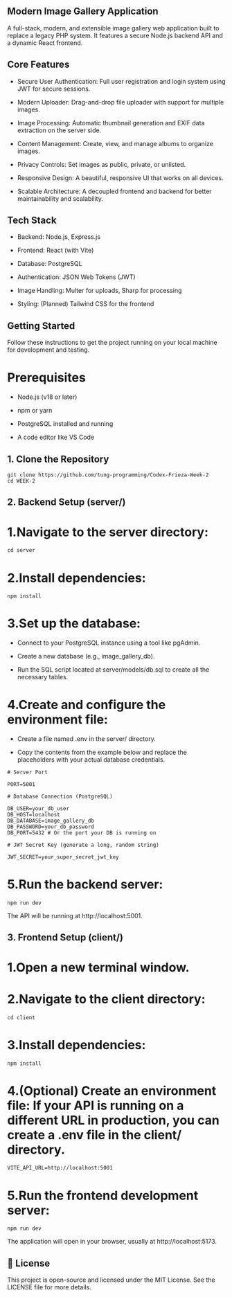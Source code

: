 ## Modern Image Gallery Application

A full-stack, modern, and extensible image gallery web application built to replace a legacy PHP system. It features a secure Node.js backend API and a dynamic React frontend.

## Core Features

- Secure User Authentication: Full user registration and login system using JWT for secure sessions.

- Modern Uploader: Drag-and-drop file uploader with support for multiple images.

- Image Processing: Automatic thumbnail generation and EXIF data extraction on the server side.

- Content Management: Create, view, and manage albums to organize images.

- Privacy Controls: Set images as public, private, or unlisted.

- Responsive Design: A beautiful, responsive UI that works on all devices.

- Scalable Architecture: A decoupled frontend and backend for better maintainability and scalability.

## Tech Stack

- Backend: Node.js, Express.js

- Frontend: React (with Vite)

- Database: PostgreSQL

- Authentication: JSON Web Tokens (JWT)

- Image Handling: Multer for uploads, Sharp for processing

- Styling: (Planned) Tailwind CSS for the frontend

## Getting Started

Follow these instructions to get the project running on your local machine for development and testing.

# Prerequisites

- Node.js (v18 or later)

- npm or yarn

- PostgreSQL installed and running

- A code editor like VS Code

## 1. Clone the Repository

```
git clone https://github.com/tung-programming/Codex-Frieza-Week-2
cd WEEK-2
```

## 2. Backend Setup (server/)

# 1.Navigate to the server directory:

```
cd server
```

# 2.Install dependencies:

```
npm install
```

# 3.Set up the database:

- Connect to your PostgreSQL instance using a tool like pgAdmin.

- Create a new database (e.g., image_gallery_db).

- Run the SQL script located at server/models/db.sql to create all the necessary tables.

# 4.Create and configure the environment file:

- Create a file named .env in the server/ directory.

- Copy the contents from the example below and replace the placeholders with your actual database credentials.

```
# Server Port

PORT=5001

# Database Connection (PostgreSQL)

DB_USER=your_db_user
DB_HOST=localhost
DB_DATABASE=image_gallery_db
DB_PASSWORD=your_db_password
DB_PORT=5432 # Or the port your DB is running on

# JWT Secret Key (generate a long, random string)

JWT_SECRET=your_super_secret_jwt_key
```

# 5.Run the backend server:

```
npm run dev
```

The API will be running at http://localhost:5001.

## 3. Frontend Setup (client/)

# 1.Open a new terminal window.

# 2.Navigate to the client directory:

```
cd client
```

# 3.Install dependencies:

```
npm install
```

# 4.(Optional) Create an environment file: If your API is running on a different URL in production, you can create a .env file in the client/ directory.

```
VITE_API_URL=http://localhost:5001
```

# 5.Run the frontend development server:

```
npm run dev
```

The application will open in your browser, usually at http://localhost:5173.

## 📄 License

This project is open-source and licensed under the MIT License. See the LICENSE file for more details.
